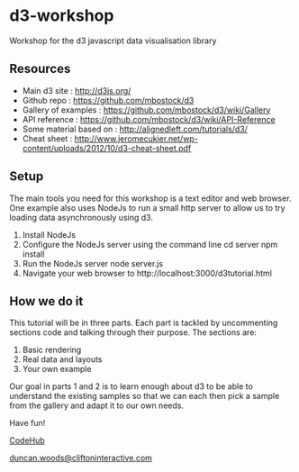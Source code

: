 d3-workshop
===========

Workshop for the d3 javascript data visualisation library

Resources
---------

- Main d3 site : http://d3js.org/
- Github repo : https://github.com/mbostock/d3
- Gallery of examples : https://github.com/mbostock/d3/wiki/Gallery
- API reference : https://github.com/mbostock/d3/wiki/API-Reference
- Some material based on : http://alignedleft.com/tutorials/d3/
- Cheat sheet : http://www.jeromecukier.net/wp-content/uploads/2012/10/d3-cheat-sheet.pdf

Setup
-----

The main tools you need for this workshop is a text editor and web browser. One example also uses NodeJs to run a small http server to allow us to try loading data asynchronously using d3.

1. Install NodeJs
2. Configure the NodeJs server using the command line
    cd server
    npm install
3. Run the NodeJs server
    node server.js
4. Navigate your web browser to http://localhost:3000/d3tutorial.html

How we do it
------------

This tutorial will be in three parts. Each part is tackled by uncommenting sections code and talking through their purpose. The sections are:

1. Basic rendering
2. Real data and layouts
3. Your own example

Our goal in parts 1 and 2 is to learn enough about d3 to be able to understand the existing samples so that we can each then pick a sample from the gallery and adapt it to our own needs.

Have fun!

[CodeHub](http://www.codehub.org.uk/)

<duncan.woods@cliftoninteractive.com>




